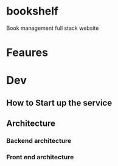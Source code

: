 # bookshelf

Book management full stack website

# Feaures

# Dev

## How to Start up the service

## Architecture

### Backend architecture

### Front end architecture
